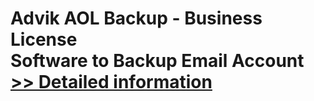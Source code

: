 # Advik AOL Backup - Business License<br />Software to Backup Email Account<br />[>> Detailed information](https://secure.shareit.com/shareit/product.html?productid=300800800&affiliateid=200057808)